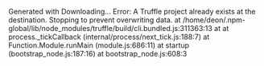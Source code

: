 Generated with Downloading...
Error: A Truffle project already exists at the destination. Stopping to prevent overwriting data.
    at /home/deon/.npm-global/lib/node_modules/truffle/build/cli.bundled.js:311363:13
    at <anonymous>
    at process._tickCallback (internal/process/next_tick.js:188:7)
    at Function.Module.runMain (module.js:686:11)
    at startup (bootstrap_node.js:187:16)
    at bootstrap_node.js:608:3
